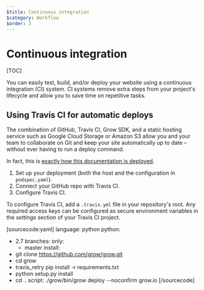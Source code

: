 ```yaml
---
$title: Continuous integration
$category: Workflow
$order: 3
---
```

# Continuous integration

[TOC]

You can easily test, build, and/or deploy your website using a continuous integration (CI) system. CI systems remove extra steps from your project's lifecycle and allow you to save time on repetitive tasks.

## Using Travis CI for automatic deploys

The combination of GitHub, Travis CI, Grow SDK, and a static hosting service such as Google Cloud Storage or Amazon S3 allow you and your team to collaborate on Git and keep your site automatically up to date – without ever having to run a deploy command.

In fact, this is [exactly how this documentation is deployed](https://github.com/grow/growsdk.org).

1. Set up your deployment (both the host and the configuration in `podspec.yaml`).
1. Connect your GitHub repo with Travis CI.
1. Configure Travis CI.

To configure Travis CI, add a `.travis.yml` file in your repository's root. Any required access keys can be configured as secure environment variables in the _settings_ section of your Travis CI project.

[sourcecode:yaml]
language: python
python:
- 2.7
branches:
  only:
  - master
install:
- git clone https://github.com/grow/grow.git
- cd grow
- travis_retry pip install -r requirements.txt
- python setup.py install
- cd ..
script: ./grow/bin/grow deploy --noconfirm grow.io
[/sourcecode]
